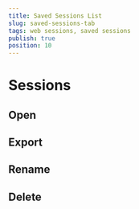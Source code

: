 ```yaml
---
title: Saved Sessions List
slug: saved-sessions-tab
tags: web sessions, saved sessions
publish: true
position: 10
---
```


# Sessions

## Open

_<content-goes-here>_

## Export

_<content-goes-here>_

## Rename

_<content-goes-here>_

## Delete

_<content-goes-here>_